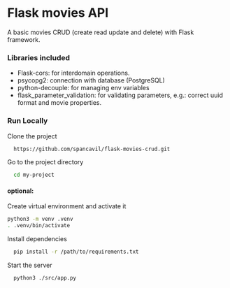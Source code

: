 
# Flask movies API 

A basic movies CRUD (create read update and delete)
with Flask framework.

### Libraries included

- Flask-cors: for interdomain operations.
- psycopg2: connection with database (PostgreSQL)
- python-decouple: for managing env variables
- flask_parameter_validation: for validating parameters, e.g.: correct uuid format and movie properties.


### Run Locally

Clone the project

```bash
  https://github.com/spancavil/flask-movies-crud.git
```

Go to the project directory

```bash
  cd my-project
```

#### optional:
Create virtual environment and activate it

```bash
python3 -m venv .venv
. .venv/bin/activate
```

Install dependencies

```bash
  pip install -r /path/to/requirements.txt
```

Start the server

```bash
  python3 ./src/app.py
```